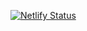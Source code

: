 [![Netlify Status](https://api.netlify.com/api/v1/badges/3e5f31b5-4293-4faa-829d-7d72f7516592/deploy-status)](https://app.netlify.com/sites/utdmakerspace/deploys)
